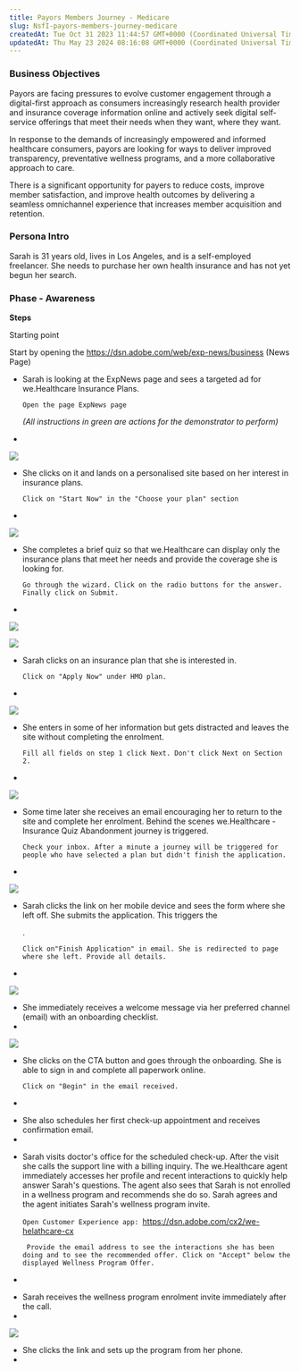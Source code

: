 ```yaml
---
title: Payors Members Journey - Medicare
slug: NsfI-payors-members-journey-medicare
createdAt: Tue Oct 31 2023 11:44:57 GMT+0000 (Coordinated Universal Time)
updatedAt: Thu May 23 2024 08:16:08 GMT+0000 (Coordinated Universal Time)
---
```


### Business Objectives

Payors are facing pressures to evolve customer engagement through a digital-first approach as consumers increasingly research health provider and insurance coverage information online and actively seek digital self-service offerings that meet their needs when they want, where they want.

In response to the demands of increasingly empowered and informed healthcare consumers, payors are looking for ways to deliver improved transparency, preventative wellness programs, and a more collaborative approach to care.

There is a significant opportunity for payers to reduce costs, improve member satisfaction, and improve health outcomes by delivering a seamless omnichannel experience that increases member acquisition and retention.

### Persona Intro

Sarah is 31 years old, lives in Los Angeles, and is a self-employed freelancer. She needs to purchase her own health insurance and has not yet begun her search.

### Phase - Awareness

**Steps**

Starting point

Start by opening the <https://dsn.adobe.com/web/exp-news/business> (News Page)

- Sarah is looking at the ExpNews page and sees a targeted ad for we.Healthcare Insurance Plans.&#x20;

  `Open the page ExpNews page `

  *(All instructions in green are actions for the demonstrator to perform)*
-

  ![](../../assets/m88lagp-MuAZ1nali7rH4_image.png)

* She clicks on it and lands on a personalised site based on her interest in insurance plans.&#x20;

  `Click on "Start Now" in the "Choose your plan" section`
*

  ![](../../assets/AidXZYXJpS6GZEBIMmqQ7_image.png)

- She completes a brief quiz so that we.Healthcare can display only the insurance plans that meet her needs and provide the coverage she is looking for.&#x20;

  `Go through the wizard. Click on the radio buttons for the answer. Finally click on Submit.`
-

  ![](../../assets/tO2kk-TjmJ1dlinT8Bmpg_image.png)



  ![](../../assets/bhNy4-UlPiwKRJNh2Ceus_image.png)

* Sarah clicks on an insurance plan that she is interested in.&#x20;

  `Click on "Apply Now" under HMO plan.`
*

  ![](../../assets/6aGNdcCGMDUij_13MxXhH_image.png)

- She enters in some of her information but gets distracted and leaves the site without completing the enrolment.&#x20;

  `Fill all fields on step 1 click Next. Don't click Next on Section 2.`
-

  ![](../../assets/8r-D2DYKSGUvllEMEkovo_image.png)

* Some time later she receives an email encouraging her to return to the site and complete her enrolment. Behind the scenes we.Healthcare - Insurance Quiz Abandonment journey is triggered.&#x20;

  `Check your inbox. After a minute a journey will be triggered for people who have selected a plan but didn't finish the application.`
*

  ![](../../assets/qd_uYWDq5eW1IAwy8hPoL_image.png)

- Sarah clicks the link on her mobile device and sees the form where she left off. She submits the application. This triggers the&#x20;

  .&#x20;

  `Click on"Finish Application" in email. She is redirected to page where she left. Provide all details.`
-

  ![](../../assets/c59GZFWfJhhMUoW9fv1dv_image.png)

* She immediately receives a welcome message via her preferred channel (email) with an onboarding checklist.
*

  ![](../../assets/cHVL7UHfafyWNTg6MqE-z_image.png)

- She clicks on the CTA button and goes through the onboarding. She is able to sign in and complete all paperwork online.&#x20;

  `Click on "Begin" in the email received.`
-

* She also schedules her first check-up appointment and receives confirmation email.&#x20;
*

- Sarah visits doctor's office for the scheduled check-up. After the visit she calls the support line with a billing inquiry. The we.Healthcare agent immediately accesses her profile and recent interactions to quickly help answer Sarah's questions. The agent also sees that Sarah is not enrolled in a wellness program and recommends she do so. Sarah agrees and the agent initiates Sarah's wellness program invite.&#x20;

  `Open Customer Experience app: `<https://dsn.adobe.com/cx2/we-helathcare-cx>

  ` Provide the email address to see the interactions she has been doing and to see the recommended offer. Click on "Accept" below the displayed Wellness Program Offer.`
-

* Sarah receives the wellness program enrolment invite immediately after the call.
*

  ![](../../assets/tfDAjkQAFBajzYbvAYSja_image.png)

- She clicks the link and sets up the program from her phone.
-

